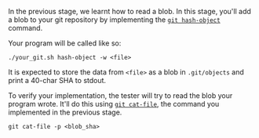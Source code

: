 In the previous stage, we learnt how to read a blob. In this stage, you'll
add a blob to your git repository by implementing the [`git
hash-object`](https://git-scm.com/docs/git-hash-object) command.

Your program will be called like so:

```
./your_git.sh hash-object -w <file>
```

It is expected to store the data from `<file>` as a blob in `.git/objects`
and print a 40-char SHA to stdout.

To verify your implementation, the tester will try to read the blob your
program wrote. It'll do this using [`git
cat-file`](https://git-scm.com/docs/git-cat-file), the command you
implemented in the previous stage.

```
git cat-file -p <blob_sha>
```
